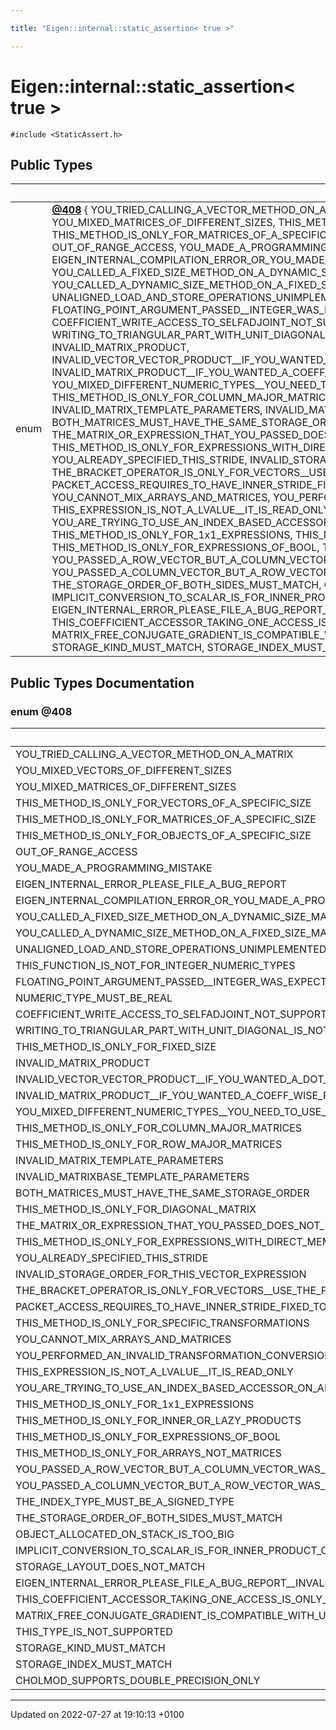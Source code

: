```yaml
---

title: "Eigen::internal::static_assertion< true >"

---
```


# Eigen::internal::static_assertion< true >






`#include <StaticAssert.h>`

## Public Types

|                | Name           |
| -------------- | -------------- |
| enum| **[@408](http://example.org/classes/structeigen_1_1internal_1_1static__assertion_3_01true_01_4/#enum-@408)** { YOU_TRIED_CALLING_A_VECTOR_METHOD_ON_A_MATRIX, YOU_MIXED_VECTORS_OF_DIFFERENT_SIZES, YOU_MIXED_MATRICES_OF_DIFFERENT_SIZES, THIS_METHOD_IS_ONLY_FOR_VECTORS_OF_A_SPECIFIC_SIZE, THIS_METHOD_IS_ONLY_FOR_MATRICES_OF_A_SPECIFIC_SIZE, THIS_METHOD_IS_ONLY_FOR_OBJECTS_OF_A_SPECIFIC_SIZE, OUT_OF_RANGE_ACCESS, YOU_MADE_A_PROGRAMMING_MISTAKE, EIGEN_INTERNAL_ERROR_PLEASE_FILE_A_BUG_REPORT, EIGEN_INTERNAL_COMPILATION_ERROR_OR_YOU_MADE_A_PROGRAMMING_MISTAKE, YOU_CALLED_A_FIXED_SIZE_METHOD_ON_A_DYNAMIC_SIZE_MATRIX_OR_VECTOR, YOU_CALLED_A_DYNAMIC_SIZE_METHOD_ON_A_FIXED_SIZE_MATRIX_OR_VECTOR, UNALIGNED_LOAD_AND_STORE_OPERATIONS_UNIMPLEMENTED_ON_ALTIVEC, THIS_FUNCTION_IS_NOT_FOR_INTEGER_NUMERIC_TYPES, FLOATING_POINT_ARGUMENT_PASSED__INTEGER_WAS_EXPECTED, NUMERIC_TYPE_MUST_BE_REAL, COEFFICIENT_WRITE_ACCESS_TO_SELFADJOINT_NOT_SUPPORTED, WRITING_TO_TRIANGULAR_PART_WITH_UNIT_DIAGONAL_IS_NOT_SUPPORTED, THIS_METHOD_IS_ONLY_FOR_FIXED_SIZE, INVALID_MATRIX_PRODUCT, INVALID_VECTOR_VECTOR_PRODUCT__IF_YOU_WANTED_A_DOT_OR_COEFF_WISE_PRODUCT_YOU_MUST_USE_THE_EXPLICIT_FUNCTIONS, INVALID_MATRIX_PRODUCT__IF_YOU_WANTED_A_COEFF_WISE_PRODUCT_YOU_MUST_USE_THE_EXPLICIT_FUNCTION, YOU_MIXED_DIFFERENT_NUMERIC_TYPES__YOU_NEED_TO_USE_THE_CAST_METHOD_OF_MATRIXBASE_TO_CAST_NUMERIC_TYPES_EXPLICITLY, THIS_METHOD_IS_ONLY_FOR_COLUMN_MAJOR_MATRICES, THIS_METHOD_IS_ONLY_FOR_ROW_MAJOR_MATRICES, INVALID_MATRIX_TEMPLATE_PARAMETERS, INVALID_MATRIXBASE_TEMPLATE_PARAMETERS, BOTH_MATRICES_MUST_HAVE_THE_SAME_STORAGE_ORDER, THIS_METHOD_IS_ONLY_FOR_DIAGONAL_MATRIX, THE_MATRIX_OR_EXPRESSION_THAT_YOU_PASSED_DOES_NOT_HAVE_THE_EXPECTED_TYPE, THIS_METHOD_IS_ONLY_FOR_EXPRESSIONS_WITH_DIRECT_MEMORY_ACCESS_SUCH_AS_MAP_OR_PLAIN_MATRICES, YOU_ALREADY_SPECIFIED_THIS_STRIDE, INVALID_STORAGE_ORDER_FOR_THIS_VECTOR_EXPRESSION, THE_BRACKET_OPERATOR_IS_ONLY_FOR_VECTORS__USE_THE_PARENTHESIS_OPERATOR_INSTEAD, PACKET_ACCESS_REQUIRES_TO_HAVE_INNER_STRIDE_FIXED_TO_1, THIS_METHOD_IS_ONLY_FOR_SPECIFIC_TRANSFORMATIONS, YOU_CANNOT_MIX_ARRAYS_AND_MATRICES, YOU_PERFORMED_AN_INVALID_TRANSFORMATION_CONVERSION, THIS_EXPRESSION_IS_NOT_A_LVALUE__IT_IS_READ_ONLY, YOU_ARE_TRYING_TO_USE_AN_INDEX_BASED_ACCESSOR_ON_AN_EXPRESSION_THAT_DOES_NOT_SUPPORT_THAT, THIS_METHOD_IS_ONLY_FOR_1x1_EXPRESSIONS, THIS_METHOD_IS_ONLY_FOR_INNER_OR_LAZY_PRODUCTS, THIS_METHOD_IS_ONLY_FOR_EXPRESSIONS_OF_BOOL, THIS_METHOD_IS_ONLY_FOR_ARRAYS_NOT_MATRICES, YOU_PASSED_A_ROW_VECTOR_BUT_A_COLUMN_VECTOR_WAS_EXPECTED, YOU_PASSED_A_COLUMN_VECTOR_BUT_A_ROW_VECTOR_WAS_EXPECTED, THE_INDEX_TYPE_MUST_BE_A_SIGNED_TYPE, THE_STORAGE_ORDER_OF_BOTH_SIDES_MUST_MATCH, OBJECT_ALLOCATED_ON_STACK_IS_TOO_BIG, IMPLICIT_CONVERSION_TO_SCALAR_IS_FOR_INNER_PRODUCT_ONLY, STORAGE_LAYOUT_DOES_NOT_MATCH, EIGEN_INTERNAL_ERROR_PLEASE_FILE_A_BUG_REPORT__INVALID_COST_VALUE, THIS_COEFFICIENT_ACCESSOR_TAKING_ONE_ACCESS_IS_ONLY_FOR_EXPRESSIONS_ALLOWING_LINEAR_ACCESS, MATRIX_FREE_CONJUGATE_GRADIENT_IS_COMPATIBLE_WITH_UPPER_UNION_LOWER_MODE_ONLY, THIS_TYPE_IS_NOT_SUPPORTED, STORAGE_KIND_MUST_MATCH, STORAGE_INDEX_MUST_MATCH, CHOLMOD_SUPPORTS_DOUBLE_PRECISION_ONLY} |

## Public Types Documentation

### enum @408

| Enumerator | Value | Description |
| ---------- | ----- | ----------- |
| YOU_TRIED_CALLING_A_VECTOR_METHOD_ON_A_MATRIX | |   |
| YOU_MIXED_VECTORS_OF_DIFFERENT_SIZES | |   |
| YOU_MIXED_MATRICES_OF_DIFFERENT_SIZES | |   |
| THIS_METHOD_IS_ONLY_FOR_VECTORS_OF_A_SPECIFIC_SIZE | |   |
| THIS_METHOD_IS_ONLY_FOR_MATRICES_OF_A_SPECIFIC_SIZE | |   |
| THIS_METHOD_IS_ONLY_FOR_OBJECTS_OF_A_SPECIFIC_SIZE | |   |
| OUT_OF_RANGE_ACCESS | |   |
| YOU_MADE_A_PROGRAMMING_MISTAKE | |   |
| EIGEN_INTERNAL_ERROR_PLEASE_FILE_A_BUG_REPORT | |   |
| EIGEN_INTERNAL_COMPILATION_ERROR_OR_YOU_MADE_A_PROGRAMMING_MISTAKE | |   |
| YOU_CALLED_A_FIXED_SIZE_METHOD_ON_A_DYNAMIC_SIZE_MATRIX_OR_VECTOR | |   |
| YOU_CALLED_A_DYNAMIC_SIZE_METHOD_ON_A_FIXED_SIZE_MATRIX_OR_VECTOR | |   |
| UNALIGNED_LOAD_AND_STORE_OPERATIONS_UNIMPLEMENTED_ON_ALTIVEC | |   |
| THIS_FUNCTION_IS_NOT_FOR_INTEGER_NUMERIC_TYPES | |   |
| FLOATING_POINT_ARGUMENT_PASSED__INTEGER_WAS_EXPECTED | |   |
| NUMERIC_TYPE_MUST_BE_REAL | |   |
| COEFFICIENT_WRITE_ACCESS_TO_SELFADJOINT_NOT_SUPPORTED | |   |
| WRITING_TO_TRIANGULAR_PART_WITH_UNIT_DIAGONAL_IS_NOT_SUPPORTED | |   |
| THIS_METHOD_IS_ONLY_FOR_FIXED_SIZE | |   |
| INVALID_MATRIX_PRODUCT | |   |
| INVALID_VECTOR_VECTOR_PRODUCT__IF_YOU_WANTED_A_DOT_OR_COEFF_WISE_PRODUCT_YOU_MUST_USE_THE_EXPLICIT_FUNCTIONS | |   |
| INVALID_MATRIX_PRODUCT__IF_YOU_WANTED_A_COEFF_WISE_PRODUCT_YOU_MUST_USE_THE_EXPLICIT_FUNCTION | |   |
| YOU_MIXED_DIFFERENT_NUMERIC_TYPES__YOU_NEED_TO_USE_THE_CAST_METHOD_OF_MATRIXBASE_TO_CAST_NUMERIC_TYPES_EXPLICITLY | |   |
| THIS_METHOD_IS_ONLY_FOR_COLUMN_MAJOR_MATRICES | |   |
| THIS_METHOD_IS_ONLY_FOR_ROW_MAJOR_MATRICES | |   |
| INVALID_MATRIX_TEMPLATE_PARAMETERS | |   |
| INVALID_MATRIXBASE_TEMPLATE_PARAMETERS | |   |
| BOTH_MATRICES_MUST_HAVE_THE_SAME_STORAGE_ORDER | |   |
| THIS_METHOD_IS_ONLY_FOR_DIAGONAL_MATRIX | |   |
| THE_MATRIX_OR_EXPRESSION_THAT_YOU_PASSED_DOES_NOT_HAVE_THE_EXPECTED_TYPE | |   |
| THIS_METHOD_IS_ONLY_FOR_EXPRESSIONS_WITH_DIRECT_MEMORY_ACCESS_SUCH_AS_MAP_OR_PLAIN_MATRICES | |   |
| YOU_ALREADY_SPECIFIED_THIS_STRIDE | |   |
| INVALID_STORAGE_ORDER_FOR_THIS_VECTOR_EXPRESSION | |   |
| THE_BRACKET_OPERATOR_IS_ONLY_FOR_VECTORS__USE_THE_PARENTHESIS_OPERATOR_INSTEAD | |   |
| PACKET_ACCESS_REQUIRES_TO_HAVE_INNER_STRIDE_FIXED_TO_1 | |   |
| THIS_METHOD_IS_ONLY_FOR_SPECIFIC_TRANSFORMATIONS | |   |
| YOU_CANNOT_MIX_ARRAYS_AND_MATRICES | |   |
| YOU_PERFORMED_AN_INVALID_TRANSFORMATION_CONVERSION | |   |
| THIS_EXPRESSION_IS_NOT_A_LVALUE__IT_IS_READ_ONLY | |   |
| YOU_ARE_TRYING_TO_USE_AN_INDEX_BASED_ACCESSOR_ON_AN_EXPRESSION_THAT_DOES_NOT_SUPPORT_THAT | |   |
| THIS_METHOD_IS_ONLY_FOR_1x1_EXPRESSIONS | |   |
| THIS_METHOD_IS_ONLY_FOR_INNER_OR_LAZY_PRODUCTS | |   |
| THIS_METHOD_IS_ONLY_FOR_EXPRESSIONS_OF_BOOL | |   |
| THIS_METHOD_IS_ONLY_FOR_ARRAYS_NOT_MATRICES | |   |
| YOU_PASSED_A_ROW_VECTOR_BUT_A_COLUMN_VECTOR_WAS_EXPECTED | |   |
| YOU_PASSED_A_COLUMN_VECTOR_BUT_A_ROW_VECTOR_WAS_EXPECTED | |   |
| THE_INDEX_TYPE_MUST_BE_A_SIGNED_TYPE | |   |
| THE_STORAGE_ORDER_OF_BOTH_SIDES_MUST_MATCH | |   |
| OBJECT_ALLOCATED_ON_STACK_IS_TOO_BIG | |   |
| IMPLICIT_CONVERSION_TO_SCALAR_IS_FOR_INNER_PRODUCT_ONLY | |   |
| STORAGE_LAYOUT_DOES_NOT_MATCH | |   |
| EIGEN_INTERNAL_ERROR_PLEASE_FILE_A_BUG_REPORT__INVALID_COST_VALUE | |   |
| THIS_COEFFICIENT_ACCESSOR_TAKING_ONE_ACCESS_IS_ONLY_FOR_EXPRESSIONS_ALLOWING_LINEAR_ACCESS | |   |
| MATRIX_FREE_CONJUGATE_GRADIENT_IS_COMPATIBLE_WITH_UPPER_UNION_LOWER_MODE_ONLY | |   |
| THIS_TYPE_IS_NOT_SUPPORTED | |   |
| STORAGE_KIND_MUST_MATCH | |   |
| STORAGE_INDEX_MUST_MATCH | |   |
| CHOLMOD_SUPPORTS_DOUBLE_PRECISION_ONLY | |   |




-------------------------------

Updated on 2022-07-27 at 19:10:13 +0100